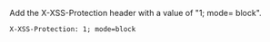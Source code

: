 Add the X-XSS-Protection header with a value of "1; mode= block".

```html
X-XSS-Protection: 1; mode=block
```